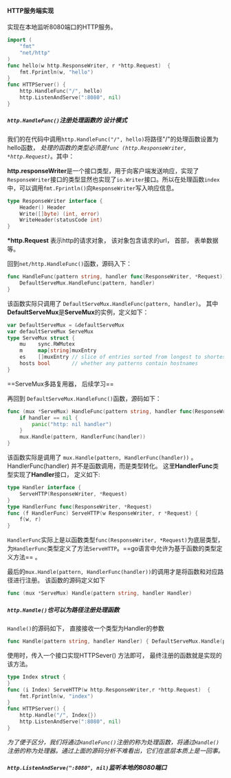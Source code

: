 #### HTTP服务端实现

实现在本地监听8080端口的HTTP服务。

```go
import (
	"fmt"
	"net/http"
)
func hello(w http.ResponseWriter, r *http.Request)  {
	fmt.Fprintln(w, "hello")
}
func HTTPServer() {
	http.HandleFunc("/", hello)
	http.ListenAndServe(":8080", nil)
}
```

##### `http.HandleFunc()`注册处理函数的 设计模式

我们的在代码中调用`http.HandleFunc("/", hello)`将路径"/"的处理函数设置为hello函数， *处理的函数的类型必须是`func (http.ResponseWriter, *http.Request)`*。其中：

**http.responseWriter**是一个接口类型，用于向客户端发送响应，实现了`ResponseWriter`接口的类型显然也实现了`io.Writer`接口。所以在处理函数`index`中，可以调用`fmt.Fprintln()`向`ResponseWriter`写入响应信息。

```go
type ResponseWriter interface {
	Header() Header
	Write([]byte) (int, error)
	WriteHeader(statusCode int)
}
```

**\*http.Request** 表示http的请求对象， 该对象包含请求的url， 首部， 表单数据等。



回到`net/http.HandleFunc()`函数，源码入下： 

```go
func HandleFunc(pattern string, handler func(ResponseWriter, *Request)) {
	DefaultServeMux.HandleFunc(pattern, handler)
}
```

该函数实际只调用了 `DefaultServeMux.HandleFunc(pattern, handler)`。 其中 **DefaultServeMux**是**ServeMux**的实例，定义如下：

```go
var DefaultServeMux = &defaultServeMux
var defaultServeMux ServeMux
type ServeMux struct {
	mu    sync.RWMutex
	m     map[string]muxEntry
	es    []muxEntry // slice of entries sorted from longest to shortest.
	hosts bool       // whether any patterns contain hostnames
}
```

==ServeMux多路复用器， 后续学习== 



再回到 `DefaultServeMux.HandleFunc()`函数，源码如下：

```go
func (mux *ServeMux) HandleFunc(pattern string, handler func(ResponseWriter, *Request)) {
	if handler == nil {
		panic("http: nil handler")
	}
	mux.Handle(pattern, HandlerFunc(handler))
}
```

该函数实际是调用了 `mux.Handle(pattern, HandlerFunc(handler))` 。 HandlerFunc(handler) 并不是函数调用，而是类型转化。 这里**HandlerFunc**类型实现了**Handler**接口， 定义如下:

```go
type Handler interface {
	ServeHTTP(ResponseWriter, *Request)
}
type HandlerFunc func(ResponseWriter, *Request)
func (f HandlerFunc) ServeHTTP(w ResponseWriter, r *Request) {
	f(w, r)
}
```

`HandlerFunc`实际上是以函数类型`func(ResponseWriter, *Request)`为底层类型，为`HandlerFunc`类型定义了方法`ServeHTTP`。==go语言中允许为基于函数的类型定义方法== 。

最后的`mux.Handle(pattern, HandlerFunc(handler))`的调用才是将函数和对应路径进行注册。 该函数的源码定义如下

```go
func (mux *ServeMux) Handle(pattern string, handler Handler)
```

##### `http.Handle()`也可以为路径注册处理函数

`Handle()`的源码如下， 直接接收一个类型为Handler的参数

```go
func Handle(pattern string, handler Handler) { DefaultServeMux.Handle(pattern, handler) }
```

使用时，传入一个接口实现HTTPSever() 方法即可， 最终注册的函数就是实现的该方法。

```go
type Index struct {
}
func (i Index) ServeHTTP(w http.ResponseWriter,r *http.Request)  {
	fmt.Fprintln(w, "index")
}
func HTTPServer() {
	http.Handle("/", Index{})
	http.ListenAndServe(":8080", nil)
}
```

*为了便于区分，我们将通过`HandleFunc()`注册的称为处理函数，将通过`Handle()`注册的称为处理器。通过上面的源码分析不难看出，它们在底层本质上是一回事。*



##### `http.ListenAndServe(":8080", nil)`监听本地的8080端口



